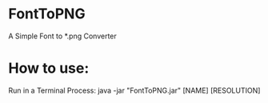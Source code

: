 # FontToPNG
A Simple Font to *.png Converter

# How to use:
Run in a Terminal Process:
java -jar "FontToPNG.jar" [NAME] [RESOLUTION]
